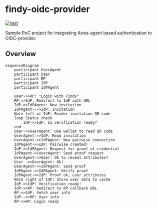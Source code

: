 # findy-oidc-provider

[![test](https://github.com/findy-network/findy-oidc-provider/actions/workflows/test.yml/badge.svg)](https://github.com/findy-network/findy-oidc-provider/actions/workflows/test.yml)

Sample PoC project for integrating Aries-agent based authentication to OIDC-provider.

## Overview

```mermaid
sequenceDiagram
    participant UserAgent
    participant User
    participant RP
    participant IdP
    participant IdPAgent

    User->>RP: "Login with Findy"
    RP->>IdP: Redirect to IdP auth URL
    IdP->>IdPAgent: New invitation
    IdPAgent-->>IdP: Invitation
    Note left of IdP: Render invitation QR code
    loop Status check
        IdP->>IdP: Is verification ready?
    end
    User->>UserAgent: Use wallet to read QR code
    UserAgent->>IdP: Read invitation
    UserAgent->>IdPAgent: New pairwise connection
    IdPAgent->>IdP: Pairwise created!
    IdP->>IdPAgent: Request for proof of credential
    IdPAgent->>UserAgent: Send proof request
    UserAgent->>User: Ok to reveal attributes?
    User-->>UserAgent: Ok!
    UserAgent->>IdPAgent: Send proof
    IdPAgent->>IdPAgent: Verify proof
    IdPAgent->>IdP: Proof ok, user attributes
    Note right of IdP: Store user data to cache
    IdP->>IdP: Verification ready!
    IdP->>RP: Redirect to RP callback URL
    RP->>IdP: Fetch user info
    IdP-->>RP: User info
    RP->>RP: Login ready
    
```
